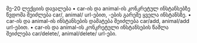 მე-20 ლექციის დავალება
• car-ის და animal-ის კონკრეტულ ინსტანსებზე წვდომა შეიძლება car/<int>, animal/<int>
url-ებით, <int>-ების გარეშე ყველა ინსტანსზე.
• car-ის და animal-ის ინსტანსების დამატება შეიძლება car/add, animal/add
url-ებით.
• car-ის და animal-ის კონკრეტული ინსტანსების წაშლა შეიძლება car/delete/<int>, 
animal/delete/<int> url-ები.
